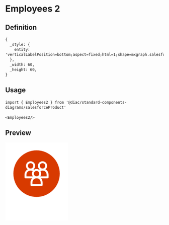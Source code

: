 # Employees 2

## Definition

```
{
  _style: { 
    entity: 'verticalLabelPosition=bottom;aspect=fixed;html=1;shape=mxgraph.salesforce.employees2;',
  },
  _width: 60,
  _height: 60,
}
```

## Usage

```
import { Employees2 } from '@diac/standard-components-diagrams/salesforceProduct'

<Employees2/>
```

## Preview

<img src="./employees-2.png" width="200"/>
